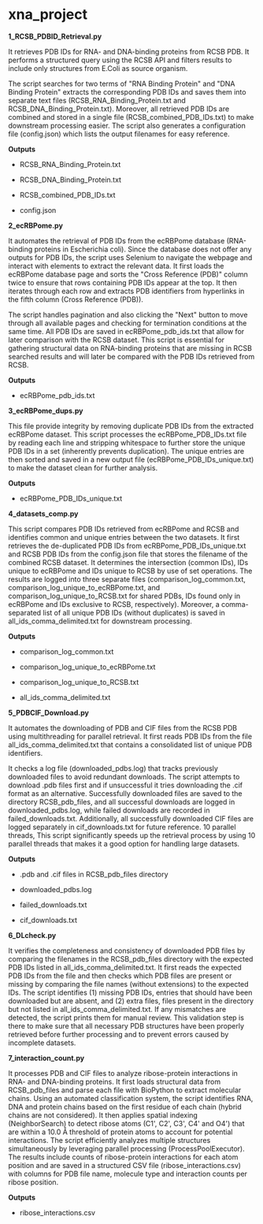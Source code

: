 # xna_project

**1_RCSB_PDBID_Retrieval.py**

  It retrieves PDB IDs for RNA- and DNA-binding proteins from RCSB PDB. It performs a structured query using the RCSB API and filters results to include only structures from E.Coli as source organism.
  
  The script searches for two terms of "RNA Binding Protein" and "DNA Binding Protein" extracts the corresponding PDB IDs and saves them into separate text files (RCSB_RNA_Binding_Protein.txt and RCSB_DNA_Binding_Protein.txt). Moreover, all retrieved PDB IDs are combined and stored in a single file (RCSB_combined_PDB_IDs.txt) to make downstream processing easier. The script also generates a configuration file (config.json) which lists the output filenames for easy reference.
  
**Outputs**

- RCSB_RNA_Binding_Protein.txt

- RCSB_DNA_Binding_Protein.txt

- RCSB_combined_PDB_IDs.txt

- config.json
  
**2_ecRBPome.py**

  It automates the retrieval of PDB IDs from the ecRBPome database (RNA-binding proteins in Escherichia coli). Since the database does not offer any outputs for PDB IDs, the script uses Selenium to navigate the webpage and interact with elements to extract the relevant data. It first loads the ecRBPome database page and sorts the "Cross Reference (PDB)" column twice to ensure that rows containing PDB IDs appear at the top. It then iterates through each row and extracts PDB identifiers from hyperlinks in the fifth column (Cross Reference (PDB)).
  
  The script handles pagination and also clicking the "Next" button to move through all available pages and checking for termination conditions at the same time. All PDB IDs are saved in ecRBPome_pdb_ids.txt that allow for later comparison with the RCSB dataset. This script is essential for gathering structural data on RNA-binding proteins that are missing in RCSB searched results and will later be compared with the PDB IDs retrieved from RCSB.
  
**Outputs**

- ecRBPome_pdb_ids.txt

**3_ecRBPome_dups.py**

  This file provide integrity by removing duplicate PDB IDs from the extracted ecRBPome dataset. This script processes the ecRBPome_PDB_IDs.txt file by reading each line and stripping whitespace to further store the unique PDB IDs in a set (inherently prevents duplication). The unique entries are then sorted and saved in a new output file (ecRBPome_PDB_IDs_unique.txt) to make the dataset clean for further analysis.

**Outputs**

- ecRBPome_PDB_IDs_unique.txt

**4_datasets_comp.py**

  This script compares PDB IDs retrieved from ecRBPome and RCSB and identifies common and unique entries between the two datasets. It first retrieves the de-duplicated PDB IDs from ecRBPome_PDB_IDs_unique.txt and RCSB PDB IDs from the config.json file that stores the filename of the combined RCSB dataset. It determines the intersection (common IDs), IDs unique to ecRBPome and IDs unique to RCSB by use of set operations. The results are logged into three separate files (comparison_log_common.txt, comparison_log_unique_to_ecRBPome.txt, and comparison_log_unique_to_RCSB.txt for shared PDBs, IDs found only in ecRBPome and IDs exclusive to RCSB, respectively). Moreover, a comma-separated list of all unique PDB IDs (without duplicates) is saved in all_ids_comma_delimited.txt for downstream processing.

**Outputs**

- comparison_log_common.txt
  
- comparison_log_unique_to_ecRBPome.txt
  
- comparison_log_unique_to_RCSB.txt
  
- all_ids_comma_delimited.txt

**5_PDBCIF_Download.py**
  
  It automates the downloading of PDB and CIF files from the RCSB PDB using multithreading for parallel retrieval. It first reads PDB IDs from the file all_ids_comma_delimited.txt that contains a consolidated list of unique PDB identifiers.
  
  It checks a log file (downloaded_pdbs.log) that tracks previously downloaded files to avoid redundant downloads. The script attempts to download .pdb files first and if unsuccessful it tries downloading the .cif format as an alternative. Successfully downloaded files are saved to the directory RCSB_pdb_files, and all successful downloads are logged in downloaded_pdbs.log, while failed downloads are recorded in failed_downloads.txt. Additionally, all successfully downloaded CIF files are logged separately in cif_downloads.txt for future reference. 10 parallel threads, This script significantly speeds up the retrieval process by using 10 parallel threads that makes it a good option for handling large datasets.

**Outputs**
  
- .pdb and .cif files in RCSB_pdb_files directory
  
- downloaded_pdbs.log
  
- failed_downloads.txt

- cif_downloads.txt
  
**6_DLcheck.py**
  
  It verifies the completeness and consistency of downloaded PDB files by comparing the filenames in the RCSB_pdb_files directory with the expected PDB IDs listed in all_ids_comma_delimited.txt. It first reads the expected PDB IDs from the file and then checks which PDB files are present or missing by comparing the file names (without extensions) to the expected IDs. The script identifies (1) missing PDB IDs, entries that should have been downloaded but are absent, and (2) extra files, files present in the directory but not listed in all_ids_comma_delimited.txt. If any mismatches are detected, the script prints them for manual review. This validation step is there to make sure that all necessary PDB structures have been properly retrieved before further processing and to prevent errors caused by incomplete datasets.

**7_interaction_count.py**
  
  It processes PDB and CIF files to analyze ribose-protein interactions in RNA- and DNA-binding proteins. It first loads structural data from RCSB_pdb_files and parse each file with BioPython to extract molecular chains. Using an automated classification system, the script identifies RNA, DNA and protein chains based on the first residue of each chain (hybrid chains are not considered). It then applies spatial indexing (NeighborSearch) to detect ribose atoms (C1', C2', C3', C4' and O4') that are within a 10.0 Å threshold of protein atoms to account for potential interactions. The script efficiently analyzes multiple structures simultaneously by leveraging parallel processing (ProcessPoolExecutor). The results include counts of ribose-protein interactions for each atom position and are saved in a structured CSV file (ribose_interactions.csv) with columns for PDB file name, molecule type and interaction counts per ribose position.

**Outputs**

- ribose_interactions.csv
